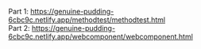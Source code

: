 Part 1: https://genuine-pudding-6cbc9c.netlify.app/methodtest/methodtest.html <br>
Part 2: https://genuine-pudding-6cbc9c.netlify.app/webcomponent/webcomponent.html
